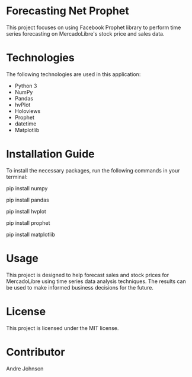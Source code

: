 # Forecasting Net Prophet

This project focuses on using Facebook Prophet library to perform time series forecasting on MercadoLibre's stock price and sales data.

# Technologies
The following technologies are used in this application:
* Python 3
* NumPy
* Pandas
* hvPlot
* Holoviews
* Prophet
* datetime
* Matplotlib

# Installation Guide
To install the necessary packages, run the following commands in your terminal:

pip install numpy 

pip install pandas 

pip install hvplot 

pip install prophet 

pip install matplotlib

# Usage
This project is designed to help forecast sales and stock prices for MercadoLibre using time series data analysis techniques. The results can be used to make informed business decisions for the future.

# License
This project is licensed under the MIT license.

# Contributor
Andre Johnson
